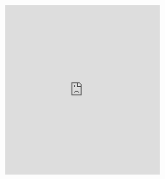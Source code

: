 <iframe src="https://catchears.github.io/was-ihr-wollt-graphs/bars/bar-dark" id="graphiframe" width=100% height=550 style="border: 0"></iframe>
